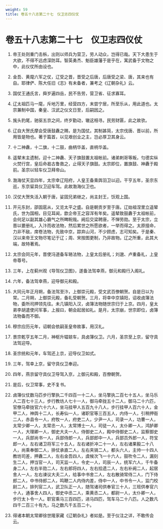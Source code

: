 ```yaml
---
weight: 59
title: 卷五十八志第二十七　仪卫志四仪仗
---
```


# 卷五十八志第二十七　仪卫志四仪仗

1. <span id="卷五十八志第二十七　仪卫志四仪仗-1"></span>
帝王处则重门击柝，出则以师兵为营卫，劳人动众，岂得已哉。天下大患生于大欲，不得不远虑深防耳。智英勇杰、魁臣雄藩于是乎在，寓武备于文物之中，此仪仗所由设也。

2. <span id="卷五十八志第二十七　仪卫志四仪仗-2"></span>
金吾、黄麾六军之仗，辽受之晋，晋受之后唐，后唐受之梁、唐，其来也有自。耶律俨、陈大任旧《志》有未备者，兼考之《辽朝杂礼》云。

3. <span id="卷五十八志第二十七　仪卫志四仪仗-3"></span>
国仗王通氏言，舜岁遍四岳，民不告劳，营卫省、征求寡耳。

4. <span id="卷五十八志第二十七　仪卫志四仪仗-4"></span>
辽太祖匹马一麾，斥地万里，经营四方，末尝宁居，所至乐从，用此道也。太宗兼制中国，秦皇、汉武之仪文日至，后嗣因之。

5. <span id="卷五十八志第二十七　仪卫志四仪仗-5"></span>
旄头豹尾，驰驱五京之间，终岁勤动，辙这相寻。民劳财匮，此之故欤。

6. <span id="卷五十八志第二十七　仪卫志四仪仗-6"></span>
辽自大贺氏摩会受唐鼓纛之赐，是为国仗。其制甚简，太宗伐唐、晋以前，所用皆是物也。著于篇首，以见艰创业之主，岂必厚卫其身云。

7. <span id="卷五十八志第二十七　仪卫志四仪仗-7"></span>
十二神纛，十二旗，十二鼓，曲柄华盖，直柄华盖。

8. <span id="卷五十八志第二十七　仪卫志四仪仗-8"></span>
遥辇末主遗制，迎十二神纛、天子旗鼓置太祖帐前。诸弟剌哥等叛，匀德实纵火焚行宫，皇后命曷古鲁救之，止得天子旗鼓。太宗即位，置旗鼓、神纛于殿前。圣宗以轻车仪卫拜帝山。

9. <span id="卷五十八志第二十七　仪卫志四仪仗-9"></span>
渤海仗天显四年，太宗幸辽阳府，人皇王备乘舆羽卫以迎。干亨五年，圣宗东巡，东京留具仪卫迎车驾。此故渤海仪卫也。

10. <span id="卷五十八志第二十七　仪卫志四仪仗-10"></span>
汉仗大贺失活入朝于唐，娑固兄弟继之，尚主封王，饫观上国。

11. <span id="卷五十八志第二十七　仪卫志四仪仗-11"></span>
开元东封，邵固扈从，又览太平之盛。自是朝贡岁至于唐。辽始祖涅里立遥辇氏，世为国相，目见耳闻，歆企帝王之容浑有年矣。遥辇致鼓纛于太祖帐前，会何足以副其雄心霸气之所睥睨哉。阙后交梁聘唐，不惮劳勋。至于太宗，立晋以要册礼，入汴而收法物，然后累世之所愿欲者，一举而得之。太原擅命，力非不敌，席卷法物，先致中京，踪弃山河，不少顾虑，志可知矣。于是秦、汉以来帝王文物尽笔记于辽；周、宋按图更制，乃非故物。辽之所重，此其大端，故特著焉。

12. <span id="卷五十八志第二十七　仪卫志四仪仗-12"></span>
太宗会同元年，晋使冯道备车辂法物，上皇太后册礼；刘邈、卢重备礼，上皇帝尊号。

13. <span id="卷五十八志第二十七　仪卫志四仪仗-13"></span>
三年，上在蓟州观《导驾仪卫图》，遂备法驾幸燕，御元和殿行入阁礼。

14. <span id="卷五十八志第二十七　仪卫志四仪仗-14"></span>
六年，备法驾幸燕，迎导御元和殿。

15. <span id="卷五十八志第二十七　仪卫志四仪仗-15"></span>
大同元年正月朔，备法驾至汴，上御崇元殿，受文武百僚朝贺。自是日以为常。二月朔，上御崇元殿，备礼受朝贺。三月，将幸中京镇阳，诏收卤簿法物，委所司押领先往。未几镇阳入汉，卤簿法物随世宗归于上京。四月，皇太弟李胡遣使问军事，上报曰，朝会起居如礼。是月，太宗崩，世宗即位，卤簿法物备而不御。

16. <span id="卷五十八志第二十七　仪卫志四仪仗-16"></span>
穆宗应历元年，诏朝会依嗣圣皇帝故事，用汉礼。

17. <span id="卷五十八志第二十七　仪卫志四仪仗-17"></span>
景宗乾亨五年二月，神枢升辒辌车，具卤簿仪卫。六月，圣宗至上京，留守具法驾迎导。

18. <span id="卷五十八志第二十七　仪卫志四仪仗-18"></span>
圣宗统和元年，车驾还上京，迎导仪卫如式。

19. <span id="卷五十八志第二十七　仪卫志四仪仗-19"></span>
三年，驾幸上京，留守具仪卫奉迎。

20. <span id="卷五十八志第二十七　仪卫志四仪仗-20"></span>
四年，燕京留守具仪卫导驾入京，上御元和殿，百僚朝贺。

21. <span id="卷五十八志第二十七　仪卫志四仪仗-21"></span>
是后，仪卫常事，史不复书。

22. <span id="卷五十八志第二十七　仪卫志四仪仗-22"></span>
卤簿仪仗数马匹步行擎执二千四百一十二人，坐马擎执二百七十五人，坐马乐人二百七十三人，步行教坊人七十一人，御马牵拢五十二人，御马二十六匹，官僚马牵拢官六十六人，坐马挂甲人五百九十八人，步行挂甲人百六十人，金甲二人，神舆十二人，长寿仙一人，诸职官等三百五人，内侍一人，引稍押衙二人，赤县令一人，府牧一人，府吏二人，少尹一人，司录一人，功曹一人，太常少卿一人，太常丞一人，太常博士一人，司徒一人，太仆卿一人，鸿胪卿一人，大理卿一人，御史大夫一人，侍御史二人，殿中侍御史二人，监察御史一人，兵部尚书一人，兵部侍郎一人，兵部郎中一人，兵部员外郎一人，符宝郎一人，左右诸卫将军三十五人，左右诸折冲二十一人，左右诸果毅二十八人，尚乘奉御二人，排仗承直二人，左右夹骑二人，都头六人，主帅一十四人教坊司差，押纛二人，左右金吾四人，虞候次飞一十六人，鼓吹令二人，漏刻生二人，押当官一人，司天监一人，令史一人，司辰一人，统军六人，千牛备身二人，左右半勋二人，左右郎将四人，左右拾遗二人，左右补阙二人，起居舍人一人，左右谏议大夫二人，给事中书舍二人，左右散骑常侍二人，门下侍郎二人，中书侍郎二人，鸣鞭二人内侍内差，侍中一人，中书令一人，监门校尉二人，排列官二人，武卫队正一人，随驾诸司供奉官三十人，三班供奉官六十人，通事舍人四人，御史中丞二人，乘黄丞二人，都尉一人，太仆卿一人，步行太卜令一人。职官乘马三百四匹，进马四匹，驾车马二十八匹。人之数凡四千二百三十有九，马之数凡千五百二十。

23. <span id="卷五十八志第二十七　仪卫志四仪仗-23"></span>
得诸本朝太常卿徐世隆家藏《辽朝杂礼》者如是。至于仪注之详，不敢传会云。
